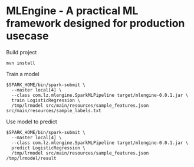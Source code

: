 # MLEngine - A practical ML framework designed for production usecase

Build project
```
mvn install
```
Train a model
```
$SPARK_HOME/bin/spark-submit \
  --master local[4] \
  --class com.lz.mlengine.SparkMLPipeline target/mlengine-0.0.1.jar \
  train LogisticRegression \
  /tmp/lrmodel src/main/resources/sample_features.json src/main/resources/sample_labels.txt
```
Use model to predict
```
$SPARK_HOME/bin/spark-submit \
  --master local[4] \
  --class com.lz.mlengine.SparkMLPipeline target/mlengine-0.0.1.jar \
  predict LogisticRegression \
  /tmp/lrmodel src/main/resources/sample_features.json /tmp/lrmodel/result
```

